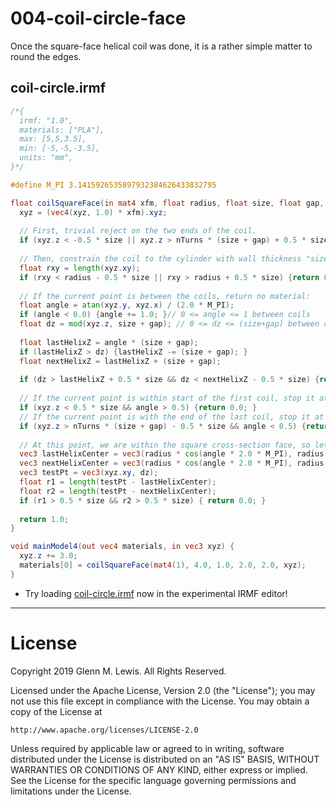 # 004-coil-circle-face

Once the square-face helical coil was done, it is a rather simple matter
to round the edges.

## coil-circle.irmf

```glsl
/*{
  irmf: "1.0",
  materials: ["PLA"],
  max: [5,5,3.5],
  min: [-5,-5,-3.5],
  units: "mm",
}*/

#define M_PI 3.1415926535897932384626433832795

float coilSquareFace(in mat4 xfm, float radius, float size, float gap, float nTurns, in vec3 xyz) {
  xyz = (vec4(xyz, 1.0) * xfm).xyz;
  
  // First, trivial reject on the two ends of the coil.
  if (xyz.z < -0.5 * size || xyz.z > nTurns * (size + gap) + 0.5 * size) {return 0.0; }
  
  // Then, constrain the coil to the cylinder with wall thickness "size":
  float rxy = length(xyz.xy);
  if (rxy < radius - 0.5 * size || rxy > radius + 0.5 * size) {return 0.0; }
  
  // If the current point is between the coils, return no material:
  float angle = atan(xyz.y, xyz.x) / (2.0 * M_PI);
  if (angle < 0.0) {angle += 1.0; }// 0 <= angle <= 1 between coils
  float dz = mod(xyz.z, size + gap); // 0 <= dz <= (size+gap) between coils.
  
  float lastHelixZ = angle * (size + gap);
  if (lastHelixZ > dz) {lastHelixZ -= (size + gap); }
  float nextHelixZ = lastHelixZ + (size + gap);
  
  if (dz > lastHelixZ + 0.5 * size && dz < nextHelixZ - 0.5 * size) {return 0.0; }
  
  // If the current point is within start of the first coil, stop it at angle < 0.
  if (xyz.z < 0.5 * size && angle > 0.5) {return 0.0; }
  // If the current point is with the end of the last coil, stop it at angle > PI.
  if (xyz.z > nTurns * (size + gap) - 0.5 * size && angle < 0.5) {return 0.0; }
  
  // At this point, we are within the square cross-section face, so let's round the edge.
  vec3 lastHelixCenter = vec3(radius * cos(angle * 2.0 * M_PI), radius * sin(angle * 2.0 * M_PI), lastHelixZ);
  vec3 nextHelixCenter = vec3(radius * cos(angle * 2.0 * M_PI), radius * sin(angle * 2.0 * M_PI), nextHelixZ);
  vec3 testPt = vec3(xyz.xy, dz);
  float r1 = length(testPt - lastHelixCenter);
  float r2 = length(testPt - nextHelixCenter);
  if (r1 > 0.5 * size && r2 > 0.5 * size) { return 0.0; }
  
  return 1.0;
}

void mainModel4(out vec4 materials, in vec3 xyz) {
  xyz.z += 3.0;
  materials[0] = coilSquareFace(mat4(1), 4.0, 1.0, 2.0, 2.0, xyz);
}
```

* Try loading [coil-circle.irmf](https://gmlewis.github.io/irmf-editor/?s=github.com/gmlewis/irmf/blob/master/examples/004-coil-circle-face/coil-circle.irmf) now in the experimental IRMF editor!

----------------------------------------------------------------------

# License

Copyright 2019 Glenn M. Lewis. All Rights Reserved.

Licensed under the Apache License, Version 2.0 (the "License");
you may not use this file except in compliance with the License.
You may obtain a copy of the License at

    http://www.apache.org/licenses/LICENSE-2.0

Unless required by applicable law or agreed to in writing, software
distributed under the License is distributed on an "AS IS" BASIS,
WITHOUT WARRANTIES OR CONDITIONS OF ANY KIND, either express or implied.
See the License for the specific language governing permissions and
limitations under the License.

